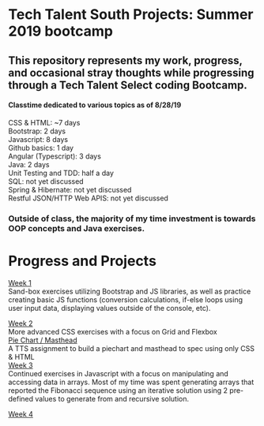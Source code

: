 # Tech Talent South Projects: Summer 2019 bootcamp

## This repository represents my work, progress, and occasional stray thoughts while progressing through a Tech Talent Select coding Bootcamp.

#### Classtime dedicated to various topics as of 8/28/19

CSS & HTML: ~7 days  
Bootstrap:  2 days  
Javascript:  8 days  
Github basics: 1 day  
Angular (Typescript): 3 days  
Java: 2 days  
Unit Testing and TDD: half a day  
SQL: not yet discussed  
Spring & Hibernate: not yet discussed  
Restful JSON/HTTP Web APIS: not yet discussed  

### Outside of class, the majority of my time investment is towards OOP concepts and Java exercises.

# Progress and Projects
[Week 1](https://github.com/LaureiVarju/TTS-projects/tree/master/week_1_projects)  
Sand-box exercises utilizing Bootstrap and JS libraries, as well as practice creating basic JS functions (conversion calculations, if-else loops using user input data, displaying values outside of the console, etc).   

[Week 2](https://github.com/LaureiVarju/TTS-projects/tree/master/week_2_projects)  
More advanced CSS exercises with a focus on Grid and Flexbox   
[Pie Chart / Masthead](https://github.com/LaureiVarju/TTS-projects/tree/master/HOMEWORK_Michelle_Dilzell/CSS_Piechar_Navbar)      
A TTS assignment to build a piechart and masthead to spec using only CSS & HTML   
[Week 3](https://github.com/LaureiVarju/TTS-projects/tree/master/week_3_projects)   
Continued exercises in Javascript with a focus on manipulating and accessing data in arrays. Most of my time was spent generating arrays that reported the Fibonacci sequence using an iterative solution using 2 pre-defined values to generate from and recursive solution.   

[Week 4](https://github.com/LaureiVarju/TTS-projects/tree/master/week_4_projects)   
 
